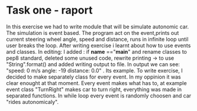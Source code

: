 # Task one - raport #

In this exercise we had to write module that will be simulate autonomic car.
The simulation is event based. The program act on the event,prints out current steering wheel angle, speed and distance,
runs in infinite loop until user breaks the loop.
After writing exercise i learnt about how to use events and classes. In editing: I added : if __name__ =="__main__"
and rename classes to pep8 standard, deleted some unused code, rewrite printing -> to use "String".format() and added writing output to file.
In output we can see: "speed: 0 m/s angle: -19 distance: 0.0" . Its example. To write exercise, I decided to make separately class for every event.
In my oppinion it was clear enought at that moment. Every event makes what has to, at example event class "TurnRight" makes car to turn right, everything was made in separated functions. 
In while loop every event is randomly choosen and car "rides autonomicaly". 

